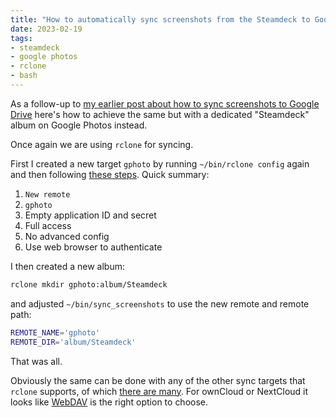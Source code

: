 ```yaml
---
title: "How to automatically sync screenshots from the Steamdeck to Google Photos"
date: 2023-02-19
tags:
- steamdeck
- google photos
- rclone
- bash
---
```


As a follow-up to [my earlier post about how to sync screenshots to Google Drive](/til/how-to-automatically-sync-screenshots-from-the-steamdeck-to-google-drive/) here's how to achieve the same but with a dedicated "Steamdeck" album on Google Photos instead.

Once again we are using `rclone` for syncing.

First I created a new target `gphoto` by running `~/bin/rclone config` again and then following [these steps](https://rclone.org/googlephotos/). Quick summary:

1. `New remote`
2. `gphoto`
3. Empty application ID and secret
4. Full access
5. No advanced config
6. Use web browser to authenticate

I then created a new album:

```bash
rclone mkdir gphoto:album/Steamdeck
```

and adjusted `~/bin/sync_screenshots` to use the new remote and remote path:

```bash
REMOTE_NAME='gphoto'
REMOTE_DIR='album/Steamdeck'
```

That was all.

Obviously the same can be done with any of the other sync targets that `rclone` supports, of which [there are many](https://rclone.org/overview/). For ownCloud or NextCloud it looks like [WebDAV](https://rclone.org/webdav/) is the right option to choose.